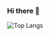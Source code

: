 ### Hi there 👋

![Top Langs](https://github-readme-stats.vercel.app/api/top-langs/?username=stahsin00&theme=radical)

<!--
**stahsin00/stahsin00** is a ✨ _special_ ✨ repository because its `README.md` (this file) appears on your GitHub profile.

Here are some ideas to get you started:

- 🔭 I’m currently working on a github workshop
- 🌱 I’m currently learning how to use github
- 👯 I’m looking to collaborate on a cmd-f project
- 🤔 I’m looking for help with learning web development
- 💬 Ask me about game development :D
- 📫 How to reach me: discord is the easiest: aura111#9456, or linkedin: https://www.linkedin.com/in/shushama-tahsin-2b8124255/
- 😄 Pronouns: she/her
- ⚡ Fun fact: i want to live in a different place every year lol
-->
